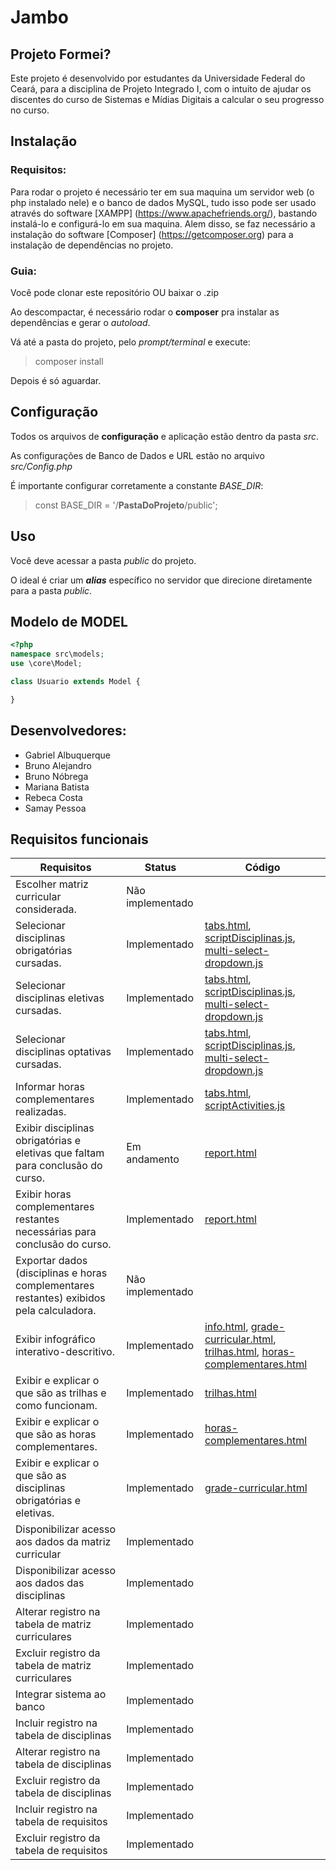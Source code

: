 # Jambo

## Projeto Formei?
Este projeto é desenvolvido por estudantes da Universidade Federal do Ceará, para a disciplina de Projeto Integrado I, com o intuito de ajudar os discentes do curso de Sistemas e Mídias Digitais a calcular o seu progresso no curso. 

## Instalação

### Requisitos:
Para rodar o projeto é necessário ter em sua maquina um servidor web (o php instalado nele) e o banco de dados MySQL, tudo isso pode ser usado através do software [XAMPP] (https://www.apachefriends.org/), bastando instalá-lo e configurá-lo em sua maquina. Alem disso, se faz necessário a instalação do software [Composer] (https://getcomposer.org) para a instalação de dependências no projeto.

### Guia:
Você pode clonar este repositório OU baixar o .zip

Ao descompactar, é necessário rodar o **composer** pra instalar as dependências e gerar o *autoload*.

Vá até a pasta do projeto, pelo *prompt/terminal* e execute:
> composer install

Depois é só aguardar.

## Configuração
Todos os arquivos de **configuração** e aplicação estão dentro da pasta *src*.

As configurações de Banco de Dados e URL estão no arquivo *src/Config.php*

É importante configurar corretamente a constante *BASE_DIR*:
> const BASE_DIR = '/**PastaDoProjeto**/public';

## Uso
Você deve acessar a pasta *public* do projeto.

O ideal é criar um ***alias*** específico no servidor que direcione diretamente para a pasta *public*.

## Modelo de MODEL
```php
<?php
namespace src\models;
use \core\Model;

class Usuario extends Model {

}
```

## Desenvolvedores:
- Gabriel Albuquerque
- Bruno Alejandro
- Bruno Nóbrega
- Mariana Batista
- Rebeca Costa
- Samay Pessoa

## Requisitos funcionais
| Requisitos | Status | Código |
|----------|----------|----------|
| Escolher matriz curricular considerada. | Não implementado |  |
| Selecionar disciplinas obrigatórias cursadas. | Implementado   | [tabs.html](https://github.com/SamayUFC/EquipeJambo-SQMF/blob/dev/pages/tabs.html), [scriptDisciplinas.js](https://github.com/SamayUFC/EquipeJambo-SQMF/blob/dev/js/scriptDisciplinas.js), [multi-select-dropdown.js](https://github.com/SamayUFC/EquipeJambo-SQMF/blob/dev/js/multi-select-dropdown.js) |
| Selecionar disciplinas eletivas cursadas. | Implementado | [tabs.html](https://github.com/SamayUFC/EquipeJambo-SQMF/blob/dev/pages/tabs.html), [scriptDisciplinas.js](https://github.com/SamayUFC/EquipeJambo-SQMF/blob/dev/js/scriptDisciplinas.js), [multi-select-dropdown.js](https://github.com/SamayUFC/EquipeJambo-SQMF/blob/dev/js/multi-select-dropdown.js)  |
| Selecionar disciplinas optativas cursadas. | Implementado   | [tabs.html](https://github.com/SamayUFC/EquipeJambo-SQMF/blob/dev/pages/tabs.html), [scriptDisciplinas.js](https://github.com/SamayUFC/EquipeJambo-SQMF/blob/dev/js/scriptDisciplinas.js), [multi-select-dropdown.js](https://github.com/SamayUFC/EquipeJambo-SQMF/blob/dev/js/multi-select-dropdown.js)  |
| Informar horas complementares realizadas. | Implementado   | [tabs.html](https://github.com/SamayUFC/EquipeJambo-SQMF/blob/dev/pages/tabs.html), [scriptActivities.js](https://github.com/SamayUFC/EquipeJambo-SQMF/blob/dev/js/scriptActivities.js)  |
| Exibir disciplinas obrigatórias e eletivas que faltam para conclusão do curso. | Em andamento   | [report.html](https://github.com/SamayUFC/EquipeJambo-SQMF/blob/dev/pages/report.html)  |
| Exibir horas complementares restantes necessárias para conclusão do curso. | Implementado   | [report.html](https://github.com/SamayUFC/EquipeJambo-SQMF/blob/dev/pages/report.html)  |
| Exportar dados (disciplinas e horas complementares restantes) exibidos pela calculadora. | Não implementado   |  |
| Exibir infográfico interativo-descritivo. | Implementado   | [info.html](https://github.com/SamayUFC/EquipeJambo-SQMF/blob/dev/pages/info.html), [grade-curricular.html](https://github.com/SamayUFC/EquipeJambo-SQMF/blob/dev/pages/grade-curricular.html), [trilhas.html](https://github.com/SamayUFC/EquipeJambo-SQMF/blob/dev/pages/trilhas.html), [horas-complementares.html](https://github.com/SamayUFC/EquipeJambo-SQMF/blob/dev/pages/horas-complementares.html)  |
| Exibir e explicar o que são as trilhas e como funcionam.  | Implementado   | [trilhas.html](https://github.com/SamayUFC/EquipeJambo-SQMF/blob/dev/pages/trilhas.html) |
| Exibir e explicar o que são as horas complementares. | Implementado   | [horas-complementares.html](https://github.com/SamayUFC/EquipeJambo-SQMF/blob/dev/pages/horas-complementares.html) |
| Exibir e explicar o que são as disciplinas obrigatórias e eletivas. | Implementado   | [grade-curricular.html](https://github.com/SamayUFC/EquipeJambo-SQMF/blob/dev/pages/grade-curricular.html) |
| Disponibilizar acesso aos dados da matriz curricular  | Implementado   |  |
| Disponibilizar acesso aos dados das disciplinas | Implementado   |  |
| Alterar registro na tabela de matriz curriculares | Implementado   |  |
| Excluir registro da tabela de matriz curriculares | Implementado   |  |
| Integrar sistema ao banco  | Implementado   |  |
| Incluir registro na tabela de disciplinas  | Implementado   |  |
| Alterar registro na tabela de disciplinas | Implementado   |  |
| Excluir registro da tabela de disciplinas  | Implementado   |  |
| Incluir registro na tabela de requisitos | Implementado   |  |
| Excluir registro da tabela de requisitos | Implementado   |  |

